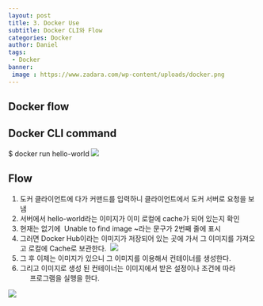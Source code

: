 ```yaml
---
layout: post
title: 3. Docker Use
subtitle: Docker CLI와 Flow
categories: Docker
author: Daniel
tags: 
 - Docker
banner:
 image : https://www.zadara.com/wp-content/uploads/docker.png
---
```


Docker flow
--


## Docker CLI command

$ docker run hello-world
![](https://i.imgur.com/W3BPR7c.png)

## Flow
1. 도커 클라이언트에 다가 커맨드를 입력하니 클라이언트에서 도커 서버로 요청을 보냄
2. 서버에서 hello-world라는 이미지가 이미 로컬에 cache가 되어 있는지 확인
3. 현재는 없기에  Unable to find image ~라는 문구가 2번째 줄에 표시
4. 그러면 Docker Hub이라는 이미지가 저장되어 있는 곳에 가서 그 이미지를 가져오고 로컬에 
   Cache로 보관한다. 
   ![](https://i.imgur.com/QiluYtE.png)
5. 그 후 이제는 이미지가 있으니 그 이미지를 이용해서 컨테이너를 생성한다.
6. 그리고 이미지로 생성 된 컨테이너는 이미지에서 받은 설정이나 조건에 따라  
     프로그램을 실행을 한다.

![](https://i.imgur.com/vgrrTDe.png)

